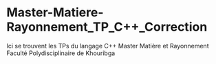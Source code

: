 # Master-Matiere-Rayonnement_TP_C++_Correction
Ici se trouvent les TPs du langage C++ 
Master Matière et Rayonnement
Faculté Polydisciplinaire de Khouribga
